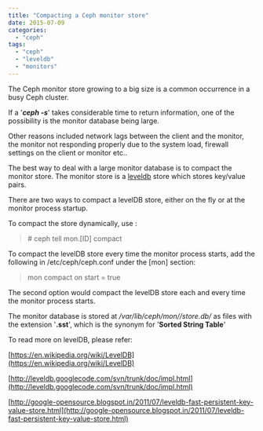 ```yaml
---
title: "Compacting a Ceph monitor store"
date: 2015-07-09
categories:
  - "ceph"
tags:
  - "ceph"
  - "leveldb"
  - "monitors"
---
```

<!--more-->
The Ceph monitor store growing to a big size is a common occurrence in a busy Ceph cluster.

If a '_**ceph -s**_' takes considerable time to return information, one of the possibility is the monitor database being large.

Other reasons included network lags between the client and the monitor, the monitor not responding properly due to the system load, firewall settings on the client or monitor etc..

The best way to deal with a large monitor database is to compact the monitor store. The monitor store is a [leveldb](http://leveldb.org/) store which stores key/value pairs.

There are two ways to compact a levelDB store, either on the fly or at the monitor process startup.

To compact the store dynamically, use :

> \# ceph tell mon.\[ID\] compact

To compact the levelDB store every time the monitor process starts, add the following in /etc/ceph/ceph.conf under the \[mon\] section:

> mon compact on start = true

The second option would compact the levelDB store each and every time the monitor process starts.

The monitor database is stored at _/var/lib/ceph/mon/<hostname>/store.db/_ as files with the extension '**.sst**', which is the synonym for '**Sorted String Table**'

To read more on levelDB, please refer:

[https://en.wikipedia.org/wiki/LevelDB](https://en.wikipedia.org/wiki/LevelDB)

[http://leveldb.googlecode.com/svn/trunk/doc/impl.html](http://leveldb.googlecode.com/svn/trunk/doc/impl.html)

[http://google-opensource.blogspot.in/2011/07/leveldb-fast-persistent-key-value-store.html](http://google-opensource.blogspot.in/2011/07/leveldb-fast-persistent-key-value-store.html)

